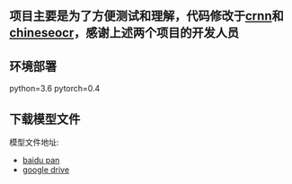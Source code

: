 ## 项目主要是为了方便测试和理解，代码修改于[crnn](https://github.com/meijieru/crnn.pytorch.git)和[chineseocr](https://github.com/chineseocr/chineseocr.git)，感谢上述两个项目的开发人员

## 环境部署
python=3.6 pytorch=0.4

## 下载模型文件   
模型文件地址:
* [baidu pan](https://pan.baidu.com/s/1dEopm8VkFLuDDfVkpuzHqQ)
* [google drive](https://drive.google.com/drive/folders/1vlA6FjvicTt5GKvAfmycP5AlYxm4i9ze?usp=sharing)


